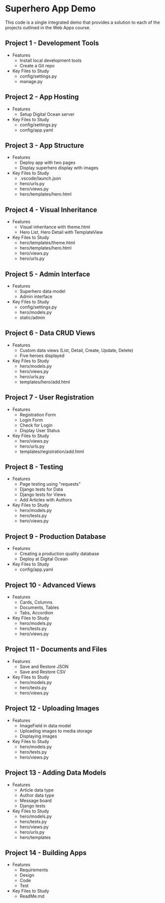# Superhero App Demo

This code is a single integrated demo that provides a solution to each of the projects outlined in
the Web Apps course.

## Project 1 - Development Tools

- Features
    - Install local development tools
    - Create a Git repo
- Key Files to Study
    - config/settings.py
    - manage.py


## Project 2 - App Hosting

- Features
    - Setup Digital Ocean server
- Key Files to Study
    - config/settings.py
    - config/app.yaml


## Project 3 - App Structure

- Features
    - Deploy app with two pages
    - Display superhero display with images
- Key Files to Study
    - .vscode/launch.json
    - hero/urls.py
    - hero/views.py
    - hero/templates/hero.html


## Project 4 - Visual Inheritance

- Features
    - Visual inheritance with theme.html
    - Hero List, Hero Detail with TemplateView
- Key Files to Study
    - hero/templates/theme.html
    - hero/templates/hero.html
    - hero/views.py
    - hero/urls.py


## Project 5 - Admin Interface

- Features
    - Superhero data model
    - Admin interface
- Key Files to Study
    - config/settings.py
    - hero/models.py
    - static/admin


## Project 6 - Data CRUD Views

- Features
    - Custom data views (List, Detail, Create, Update, Delete)
    - Five heroes displayed
- Key Files to Study
    - hero/models.py
    - hero/views.py
    - hero/urls.py
    - templates/hero/add.html


## Project 7 - User Registration

- Features
    - Registration Form
    - Login Form
    - Check for Login
    - Display User Status
- Key Files to Study
    - hero/views.py
    - hero/urls.py
    - templates/registration/add.html


## Project 8 - Testing

- Features
    - Page testing using "requests"
    - Django tests for Data 
    - Django tests for Views
    - Add Articles with Authors
- Key Files to Study
    - hero/models.py
    - hero/tests.py
    - hero/views.py


## Project 9 - Production Database

- Features
    - Creating a production quality database
    - Deploy at Digital Ocean
- Key Files to Study
    - config/app.yaml


## Project 10 - Advanced Views

- Features
    - Cards, Columns
    - Documents, Tables
    - Tabs, Accordion
- Key Files to Study
    - hero/models.py
    - hero/tests.py
    - hero/views.py


## Project 11 - Documents and Files

- Features
    - Save and Restore JSON
    - Save and Restore CSV
- Key Files to Study
    - hero/models.py
    - hero/tests.py
    - hero/views.py


## Project 12 - Uploading Images

- Features
    - ImageField in data model
    - Uploading images to media storage
    - Displaying images
- Key Files to Study
    - hero/models.py
    - hero/tests.py
    - hero/views.py


## Project 13 - Adding Data Models

- Features
    - Article data type
    - Author data type
    - Message board
    - Django tests
- Key Files to Study
    - hero/models.py
    - hero/tests.py
    - hero/views.py
    - hero/urls.py
    - hero/templates


## Project 14 - Building Apps

- Features
    - Requirements
    - Design
    - Code
    - Test
- Key Files to Study
    - ReadMe.md

